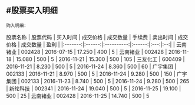 #股票买入明细
-----

`购入明细:`  

股票名称 | 股票代码 | 买入时间 | 成交价格 | 成交数量 | 手续费 | 卖出时间 | 成交价格 | 成交数量 | 盈利 |
|:-------:|:------:|:----------:|:------:|:---:|:--:|
| 云南锗业 | 002428 | 2016-07-15 | 17.250 | 400 | 5
| 云南锗业 | 002428 | 2016-11-18 | 15.080 | 500 | 5 | 2016-11-21 | 15.300 | 500 | 105
| 三友化工 | 600409 | 2016-11-21 |  8.230 | 500 | 5 | 2016-11-24 |  8.360 | 500 | 60
| 广宇集团 | 002133 | 2016-11-21 |  8.970 | 500 | 5 | 2016-11-24 |  9.280 | 500 | 150 
| 广宇集团 | 002133 | 2016-11-23 |  8.740 | 500 | 5 | 2016-11-24 |  9.280 | 500 | 265
| 新纶科技 | 002341 | 2016-11-24 | 19.040 | 500 | 5 | 2016-11-25 | 19.100 | 500 | 25
| 云南锗业 | 002428 | 2016-11-25 | 14.740 | 500 | 5


